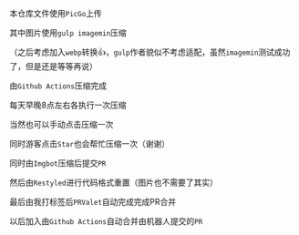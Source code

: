 本仓库文件使用`PicGo`上传

其中图片使用`gulp imagemin`压缩

（之后考虑加入`webp`转换👍，`gulp`作者貌似不考虑适配，虽然`imagemin`测试成功了，但是还是等等再说）

由`Github Actions`压缩完成

每天早晚8点左右各执行一次压缩

当然也可以手动点击压缩一次

同时游客点击`Star`也会帮忙压缩一次（谢谢）

同时由`Imgbot`压缩后提交`PR`

然后由`Restyled`进行代码格式重置（图片也不需要了其实）

最后由我打标签后`PRValet`自动完成完成PR合并

以后加入由`Github Actions`自动合并由机器人提交的`PR`
